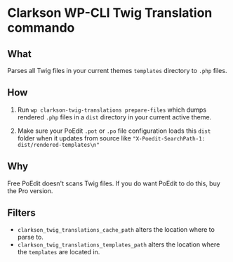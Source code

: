 # Clarkson WP-CLI Twig Translation commando

## What 
Parses all Twig files in your current themes `templates` directory to `.php` files. 

## How 

1. Run `wp clarkson-twig-translations prepare-files` which dumps rendered `.php` files in a `dist` directory in your current active theme.

2. Make sure your PoEdit `.pot` or `.po` file configuration loads this `dist` folder when it updates from source like `"X-Poedit-SearchPath-1: dist/rendered-templates\n"`

## Why
Free PoEdit doesn't scans Twig files. If you do want PoEdit to do this, buy the Pro version.


## Filters

- `clarkson_twig_translations_cache_path` alters the location where to parse to. 
- `clarkson_twig_translations_templates_path` alters the location where the `templates` are located in.
